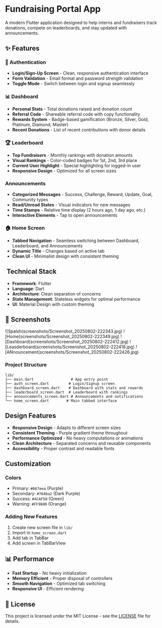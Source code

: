 #  Fundraising Portal App

A modern Flutter application designed to help interns and fundraisers track donations, compete on leaderboards, and stay updated with announcements.

## ✨ Features

### 🔐 Authentication
- **Login/Sign-Up Screen** - Clean, responsive authentication interface
- **Form Validation** - Email format and password strength validation
- **Toggle Mode** - Switch between login and signup seamlessly

### 📊 Dashboard
- **Personal Stats** - Total donations raised and donation count
- **Referral Code** - Shareable referral code with copy functionality
- **Rewards System** - Badge-based gamification (Bronze, Silver, Gold, Platinum, Diamond, Master)
- **Recent Donations** - List of recent contributions with donor details

### 🏆 Leaderboard
- **Top Fundraisers** - Monthly rankings with donation amounts
- **Visual Rankings** - Color-coded badges for 1st, 2nd, 3rd place
- **Current User Highlight** - Special highlighting for logged-in user
- **Responsive Design** - Optimized for all screen sizes

###  Announcements
- **Categorized Messages** - Success, Challenge, Reward, Update, Goal, Community types
- **Read/Unread States** - Visual indicators for new messages
- **Time Stamps** - Relative time display (2 hours ago, 1 day ago, etc.)
- **Interactive Elements** - Tap to open announcements

### 🏠 Home Screen
- **Tabbed Navigation** - Seamless switching between Dashboard, Leaderboard, and Announcements
- **Dynamic Title** - Changes based on active tab
- **Clean UI** - Minimalist design with consistent theming

## ️ Technical Stack

- **Framework**: Flutter
- **Language**: Dart
- **Architecture**: Clean separation of concerns
- **State Management**: Stateless widgets for optimal performance
- **UI**: Material Design with custom theming

## 📱 Screenshots
![Spalsh(screenshots/Screenshot_20250802-222343.jpg)
![Home(screenshots/Screenshot_20250802-222349.jpg)
![Dashboard(screenshots/Screenshot_20250802-222412.jpg)
![Leasderboard(screenshots/Screenshot_20250802-222418.jpg)
![ANnouncement(screenshots/Screenshot_20250802-222426.jpg)





### Project Structure

```
lib/
├── main.dart                 # App entry point
├── auth_screen.dart         # Login/Signup screen
├── dashboard_screen.dart    # Dashboard with stats and rewards
├── leaderboard_screen.dart  # Leaderboard with rankings
├── announcements_screen.dart # Announcements and notifications
└── home_screen.dart        # Main tabbed interface
```

##  Design Features

- **Responsive Design** - Adapts to different screen sizes
- **Consistent Theming** - Purple gradient theme throughout
- **Performance Optimized** - No heavy computations or animations
- **Clean Architecture** - Separated concerns and reusable components
- **Accessibility** - Proper contrast and readable fonts

##  Customization

### Colors
- Primary: `#667eea` (Purple)
- Secondary: `#764ba2` (Dark Purple)
- Success: `#4CAF50` (Green)
- Warning: `#FF9800` (Orange)

### Adding New Features
1. Create new screen file in `lib/`
2. Import in `home_screen.dart`
3. Add tab in TabBar
4. Add screen in TabBarView

## 📊 Performance

- **Fast Startup** - No heavy initialization
- **Memory Efficient** - Proper disposal of controllers
- **Smooth Navigation** - Optimized tab switching
- **Responsive UI** - Efficient rendering


## 📄 License

This project is licensed under the MIT License - see the [LICENSE](LICENSE) file for details.

